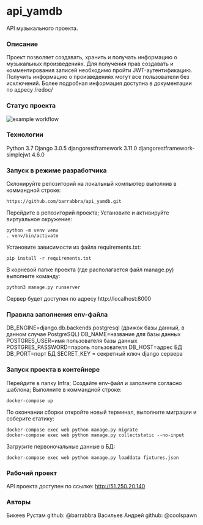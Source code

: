 # api_yamdb
API музыкального проекта.

### Описание
Проект позволяет создавать, хранить и получать информацию о музыкальных произведениях.
Для получения прав создавать и комментирования записей необходимо пройти JWT-аутентификацию.
Получить информацию о произведениях могут все пользователи без исключений.
Более подробная информация доступна в документации по адресу /redoc/

### Статус проекта
![example workflow](https://github.com/barrabbra/yamdb_final/actions/workflows/yamdb_workflow.yml/badge.svg)

### Технологии
Python 3.7
Django 3.0.5
djangorestframework 3.11.0
djangorestframework-simplejwt 4.6.0

### Запуск в  режиме разработчика
Склонируйте репозиторий на локальный компьютер выполнив в коммандной строке:
```
https://github.com/barrabbra/api_yamdb.git
```
Перейдите в репозиторий проекта;
Установите и активируйте виртуальное окружение:
```
python -m venv venv
. venv/bin/activate
```
Установите зависимости из файла requirements.txt:
```
pip install -r requirements.txt
```
В корневой папке проекта (где располагается файл manage.py) выполните команду:
```
python3 manage.py runserver
```
Сервер будет доступен по адресу http://localhost:8000

### Правила заполнения env-файла
DB_ENGINE=django.db.backends.postgresql (движок базы данный, в данном случае PostgreSQL)
DB_NAME=название для базы данных
POSTGRES_USER=имя пользователя базы данных
POSTGRES_PASSWORD=пароль пользователя
DB_HOST=адрес БД
DB_PORT=порт БД
SECRET_KEY = секретный ключ django сервера

### Запуск проекта в контейнере
Перейдите в папку Infra;
Создайте env-файл и заполните согласно шаблона;
Выполните в коммандной строке:
```
docker-compose up
```
По окончании сборки откройте новый терминал, выполните миграции и соберите статику:
```
docker-compose exec web python manage.py migrate
docker-compose exec web python manage.py collectstatic --no-input 
```
Загрузите первоночальные данные в БД:
```
docker-compose exec web python manage.py loaddata fixtures.json
```

### Рабочий проект
API проекта доступен по ссылке:
http://51.250.20.140

### Авторы
Бикеев Рустам
github: @barrabbra
Васильев Андрей
github: @coolspawn